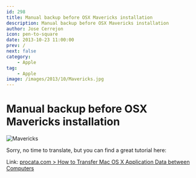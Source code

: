 ```yaml
---
id: 298
title: Manual backup before OSX Mavericks installation
description: Manual backup before OSX Mavericks installation
author: Jose Cerrejon
icon: pen-to-square
date: 2013-10-23 11:00:00
prev: /
next: false
category:
    - Apple
tag:
    - Apple
image: /images/2013/10/Mavericks.jpg
---
```


# Manual backup before OSX Mavericks installation

![Mavericks](/images/2013/10/Mavericks.jpg)

Sorry, no time to translate, but you can find a great tutorial here:

Link: [procata.com > How to Transfer Mac OS X Application Data between Computers](https://www.procata.com/blog/archives/2007/02/16/how-to-transfer-mac-os-x-application-data-between-computers/)
